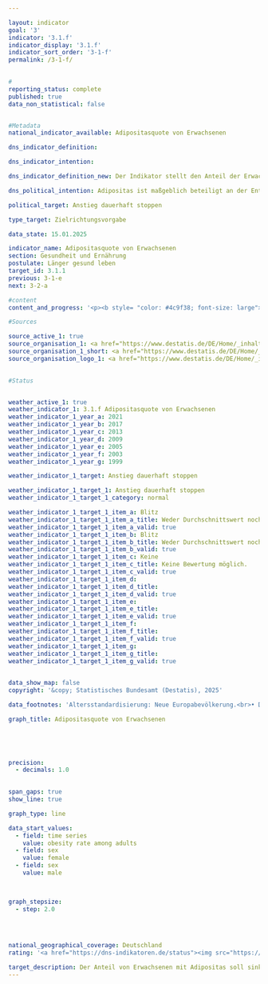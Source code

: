 ```yaml
---

layout: indicator        
goal: '3'        
indicator: '3.1.f'        
indicator_display: '3.1.f'        
indicator_sort_order: '3-1-f'        
permalink: /3-1-f/        
        

#
reporting_status: complete        
published: true        
data_non_statistical: false        


#Metadata        
national_indicator_available: Adipositasquote von Erwachsenen        

dns_indicator_definition:         

dns_indicator_intention:         

dns_indicator_definition_new: Der Indikator stellt den Anteil der Erwachsenen (ab 18&nbsp;Jahren) mit Adipositas an allen Personen derselben Altersgruppe (in %) dar. Als adipös gelten dabei &#8209; der Klassifikation der Weltgesundheitsorganisation (<abbr title="World Health Organization (Weltgesundheitsorganisation)" tabindex="0">WHO</abbr>) folgend &#8209; Personen, deren Body-Mass-Index (<abbr title="Body Mass Index" tabindex="0">BMI</abbr>), der sich aus dem Verhältnis von Körpergewicht zum Quadrat der Körpergröße berechnet, größer/gleich 30&nbsp;ist.        

dns_political_intention: Adipositas ist maßgeblich beteiligt an der Entstehung von Zivilisationskrankheiten wie Herz-Kreislauf-Erkrankungen, Diabetes oder Gelenkschäden. Neben den gesundheitlichen Folgen wirkt sich Adipositas auch in volkswirtschaftlicher und sozialer Hinsicht belastend aus.        

political_target: Anstieg dauerhaft stoppen        

type_target: Zielrichtungsvorgabe        

data_state: 15.01.2025        

indicator_name: Adipositasquote von Erwachsenen        
section: Gesundheit und Ernährung        
postulate: Länger gesund leben        
target_id: 3.1.1        
previous: 3-1-e        
next: 3-2-a        

#content         
content_and_progress: '<p><b style= "color: #4c9f38; font-size: large">3.1.f Adipositasquote von Erwachsenen</b><br><br>Der Body-Mass-Index (<abbr title="Body Mass Index" tabindex="0">BMI</abbr>) dient als Richtwert zur Einschätzung von Übergewicht und insbesondere Adipositas. Er berechnet sich aus dem Verhältnis des Körpergewichts zum Quadrat der Körpergröße (in der Einheit <abbr title="Kilogramm pro Quadratmeter" tabindex="0">kg/m²</abbr>). Dabei bleiben individuelle Unterschiede im Körperbau, alters- und geschlechtsspezifische Merkmale sowie die Zusammensetzung der Körpermasse unberücksichtigt. Nach der Klassifikation der Weltgesundheitsorganisation (<abbr title="World Health Organization (Weltgesundheitsorganisation)" tabindex="0">WHO</abbr>) gelten Personen mit einem <abbr title="Body Mass Index" tabindex="0">BMI</abbr> ab 25&nbsp;als übergewichtig und ab einem <abbr title="Body Mass Index" tabindex="0">BMI</abbr> von 30&nbsp;als adipös.<br><br>Die Datengrundlage des Indikators bilden Angaben zu Körpergewicht und Körpergröße, die alle vier Jahre freiwillig im Rahmen des Mikrozensus bei 1&nbsp;% der Gesamtbevölkerung erhoben werden. Bei Selbstauskünften&nbsp;–&nbsp;wie im Mikrozensus&nbsp;–&nbsp;wird das Körpergewicht im Vergleich zu gemessenen Werten häufig unterschätzt, während die Körpergröße tendenziell überschätzt wird. Daher ist davon auszugehen, dass der daraus berechnete <abbr title="Body Mass Index" tabindex="0">BMI</abbr> in der Regel niedriger ausfällt als der Wert auf Basis von Messdaten.<br><br>Zur Vergleichbarkeit von Daten aus unterschiedlichen Jahren und Regionen sowie zur Vermeidung altersstruktureller Verzerrungen wurden die Ergebnisse altersstandardisiert auf Grundlage der neuen Europäischen Standardbevölkerung berechnet. Im Jahr 2021&nbsp;waren 15,4&nbsp;% der Bevölkerung ab 18&nbsp;Jahren adipös. Der Anteil adipöser Männer lag mit 17,3&nbsp;% über dem der Frauen, von denen 13,3&nbsp;% betroffen waren. Im Jahr 1999&nbsp;lag der Anteil noch bei 10,7&nbsp;%. Auch damals waren Frauen (10,2&nbsp;%) etwas seltener von Adipositas betroffen als Männer (11,1&nbsp;%). Die Adipositasquote bei Erwachsenen ist somit gestiegen und entwickelt sich entgegen dem politisch festgelegten Ziel der Deutschen Nachhaltigkeitsstrategie. Weitere 33,6&nbsp;% der Bevölkerung ab 18&nbsp;Jahren wiesen im Jahr 2021&nbsp;einen <abbr title="Body Mass Index" tabindex="0">BMI</abbr> zwischen 25&nbsp;und unter 30&nbsp;auf. Insgesamt galten damit 49&nbsp;% der Erwachsenen als übergewichtig (<abbr title="Body Mass Index" tabindex="0">BMI</abbr> ab 25). Der Anteil übergewichtiger Frauen lag mit 38,7&nbsp;% deutlich unter dem der Männer, von denen 58,5&nbsp;% betroffen waren.<br><br>Der Anteil adipöser Personen steigt mit zunehmendem Lebensalter und nimmt erst im höheren Alter wieder ab. Im Jahr 2021&nbsp;waren 5,3&nbsp;% der 20- bis unter 25-jährigen Frauen adipös. In der Altersgruppe der 30- bis unter 35-Jährigen lag der Anteil bereits bei 12,3&nbsp;%. Den höchsten Wert bei den Frauen verzeichnete die Altersgruppe der 70- bis unter 75-Jährigen mit 20,1&nbsp;%. Bei den Männern lag die Adipositasquote in allen Altersgruppen unter 75&nbsp;Jahren über der der gleichaltrigen Frauen. Die höchsten Werte wurden bei den 45- bis unter 50-Jährigen sowie bei den 60- bis unter 65-Jährigen mit jeweils 23,5&nbsp;% verzeichnet. In der Altersgruppe ab 75&nbsp;Jahren waren Frauen (16,3&nbsp;%) und Männer (16,1&nbsp;%) nahezu gleich häufig adipös.</p>'                

#Sources        

source_active_1: true
source_organisation_1: <a href="https://www.destatis.de/DE/Home/_inhalt.html" target="_blank">Statistisches Bundesamt</a>
source_organisation_1_short: <a href="https://www.destatis.de/DE/Home/_inhalt.html" target="_blank">Statistisches Bundesamt</a>
source_organisation_logo_1: <a href="https://www.destatis.de/DE/Home/_inhalt.html" target="_blank"><img src="https://dns-indikatoren.de/public/OrgImgDe/destatis.png" alt="Statistisches Bundesamt" title=" Klicken Sie hier um zur Homepage der Organisation Statistisches Bundesamt zu gelangen." style="height:60px; width:148px; border:transparent"/></a>
        

#Status        


weather_active_1: true
weather_indicator_1: 3.1.f Adipositasquote von Erwachsenen
weather_indicator_1_year_a: 2021
weather_indicator_1_year_b: 2017
weather_indicator_1_year_c: 2013
weather_indicator_1_year_d: 2009
weather_indicator_1_year_e: 2005
weather_indicator_1_year_f: 2003
weather_indicator_1_year_g: 1999

weather_indicator_1_target: Anstieg dauerhaft stoppen

weather_indicator_1_target_1: Anstieg dauerhaft stoppen
weather_indicator_1_target_1_category: normal

weather_indicator_1_target_1_item_a: Blitz
weather_indicator_1_target_1_item_a_title: Weder Durchschnittswert noch die vorherige Veränderung deuten in 2021 in die richtige Richtung.
weather_indicator_1_target_1_item_a_valid: true
weather_indicator_1_target_1_item_b: Blitz
weather_indicator_1_target_1_item_b_title: Weder Durchschnittswert noch die vorherige Veränderung deuten in 2017 in die richtige Richtung.
weather_indicator_1_target_1_item_b_valid: true
weather_indicator_1_target_1_item_c: Keine
weather_indicator_1_target_1_item_c_title: Keine Bewertung möglich.
weather_indicator_1_target_1_item_c_valid: true
weather_indicator_1_target_1_item_d: 
weather_indicator_1_target_1_item_d_title: 
weather_indicator_1_target_1_item_d_valid: true
weather_indicator_1_target_1_item_e: 
weather_indicator_1_target_1_item_e_title: 
weather_indicator_1_target_1_item_e_valid: true
weather_indicator_1_target_1_item_f: 
weather_indicator_1_target_1_item_f_title: 
weather_indicator_1_target_1_item_f_valid: true
weather_indicator_1_target_1_item_g: 
weather_indicator_1_target_1_item_g_title: 
weather_indicator_1_target_1_item_g_valid: true        
        

data_show_map: false        
copyright: '&copy; Statistisches Bundesamt (Destatis), 2025'        

data_footnotes: 'Altersstandardisierung: Neue Europabevölkerung.<br>• Die Daten basieren auf einer Sonderauswertung und sind nicht öffentlich zugänglich.<br>• Die nächste Datenaktualisierung (Berichtsjahr 2025) ist im Laufe des Jahres 2026&nbsp;geplant.'        

graph_title: Adipositasquote von Erwachsenen        

        

        

precision: 
  - decimals: 1.0
            

span_gaps: true        
show_line: true        

graph_type: line                

data_start_values: 
  - field: time series
    value: obesity rate among adults
  - field: sex
    value: female
  - field: sex
    value: male        

        

graph_stepsize: 
  - step: 2.0
            

                        

national_geographical_coverage: Deutschland                
rating: '<a href="https://dns-indikatoren.de/status"><img src="https://sdg-indikatoren.de/public/Wettersymbole/Blitz.png" title="Weder Durchschnittswert noch die vorherige Veränderung deuten in 2021 in die richtige Richtung." alt="Wettersymbol Blitz"/></a>'        

target_description: Der Anteil von Erwachsenen mit Adipositas soll sinken oder konstant bleiben.<br><br>• Ausgehend von der Zielformulierung wurde das politisch festgelegte Ziel des Indikators 3.1.f weder im letzten Jahr 2021&nbsp;noch im Durchschnitt der letzten sechs Jahre erreicht. Der Indikator 3.1.f wird daher für das Jahr 2021&nbsp;mit <b>Gewitter</b> bewertet.        
---
```


